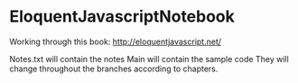 # EloquentJavascriptNotebook
Working through this book: http://eloquentjavascript.net/

Notes.txt will contain the notes
Main will contain the sample code
They will change throughout the branches according to chapters.
